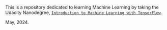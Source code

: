 This is a repository dedicated to learning Machine Learning by taking the Udacity Nanodegree, [`Introduction to Machine Learning with TensorFlow`](https://learn.udacity.com/nanodegrees/nd230).

May, 2024.
